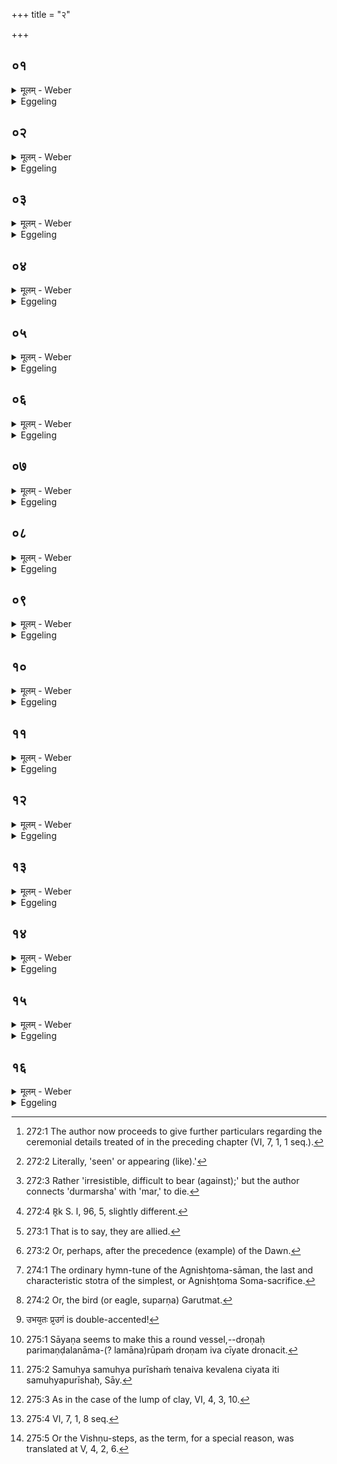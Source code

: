 +++
title = "२"

+++

##  ०१
<details><summary>मूलम् - Weber</summary>

तं ति᳘ष्ठन्प्र᳘तिमुञ्चते॥  
असौ वा᳘ आदित्य᳘ एष᳘ रुक्भस्ति᳘ष्ठतीव वा᳘ असा᳘वादित्यो᳘ ऽथो ति᳘ष्ठन्वै᳘ वीर्य᳘वत्तर उ᳘दङ् प्राङ् ति᳘ष्ठंस्त᳘स्योक्तो ब᳘न्धुः॥
</details>

<details><summary>Eggeling</summary>

1. Standing he puts on that (gold plate) [^egg_515],--for that gold plate is yonder sun, and yonder sun stands, as it were; and moreover, while standing one is stronger. [He does so] standing with his face towards north-east: the significance of this has been explained.

[^egg_515]: 272:1 The author now proceeds to give further particulars regarding the ceremonial details treated of in the preceding chapter (VI, 7, 1, 1 seq.).
</details>

##  ०२
<details><summary>मूलम् - Weber</summary>

दृशानो रुक्भ᳘ उर्व्या व्य᳘द्यौदि᳘ति॥  
दृश्य᳘मानोॗ ह्येष᳘ रुक्भ᳘ उर्व्या᳘ विद्यो᳘तते दुर्म᳘र्षमा᳘युः श्रिये᳘ रुचान इ᳘ति दुर्म᳘रं वा᳘ एतस्या᳘युः श्रिॗयो एष᳘ रोचते ऽग्नि᳘रमृ᳘तो अभवद्व᳘योभिरि᳘ति स᳘र्वैर्वा᳘ एष व᳘योभिरमृ᳘तो ऽभवद्य᳘देनं द्यौर᳘जनयदि᳘ति द्यौर्वा᳘ एत᳘मजनयत्सुरे᳘ता इ᳘ति सुरे᳘ताॗ ह्येषा य᳘स्या एष रे᳘तः॥
</details>

<details><summary>Eggeling</summary>

2. [Vāj. S. XII, 1; R̥k S. X, 45, 8] 'Looking like [^egg_516] a golden disk he hath shone far and wide,'--for that gold plate, being seen, indeed shines far and wide;--'flashing forth unquenchable [^egg_517] life for glory,'--for not easily dying is his (Agni's) life (vital power); and for glory he does shine;--'Agni became immortal by his powers, when Dyaus bore him--,' for Dyaus (the sky) did bear him;--'she that hath good seed--,' for good seed indeed she has whose seed he (Agni) is.

[^egg_516]: 272:2 Literally, 'seen' or appearing (like).'

[^egg_517]: 272:3 Rather 'irresistible, difficult to bear (against);' but the author connects 'durmarsha' with 'mar,' to die.
</details>

##  ०३
<details><summary>मूलम् - Weber</summary>

अ᳘थैनमिॗण्ड्वाभ्याम् प᳘रिगृह्णाति॥  
न᳘क्तोषा᳘सा स᳘मनसा वि᳘रूपे इ᳘त्यहोरात्रे वै न᳘क्तोषा᳘सा स᳘मनसा वि᳘रूपे धाप᳘येते शि᳘शुमे᳘कᳫं समीची इ᳘ति यद्वै किं᳘ चाहोरात्र᳘योस्ते᳘नैत᳘मेव᳘ समी᳘ची धापयेते द्या᳘वाक्षा᳘मा रुक्भो᳘ अन्तर्वि᳘भाती᳘ति ह᳘रन्नेतद्य᳘जुर्जपतीमे वै द्या᳘वापृथिवी द्या᳘वाक्षा᳘मा ते᳘ एष य᳘न्नन्तरा वि᳘भाति त᳘स्मादेतद्ध᳘रन्य᳘जुर्जपति देवा᳘ अग्निं᳘ धारयन्द्रविणोदा इ᳘ति परिगृ᳘ह्य नि᳘दधाति प्राणा वै᳘ देवा᳘ द्रविणोदास्त᳘ एतम᳘ग्र एव᳘मधारयंस्तै᳘रेॗवैनमेत᳘द्धारयति॥
</details>

<details><summary>Eggeling</summary>

3. He then takes hold of him by means of the two pads, with (Vāj. S. XII, 2 [^egg_518]), 'Night and Dawn,

[^egg_518]: 272:4 R̥k S. I, 96, 5, slightly different.

of one mind, unlike in form,'--night and dawn, doubtless, are day and night, (and they are) of one mind [^egg_519], and unlike in form;--'nourish one child, combining together,'--whatever belongs to the day and the night, therewith they, combining together, indeed nourish him (Agni);--'a golden disk, he shineth between heaven and earth,'--whilst taking it (the fire), he mutters this prayer; for heaven and earth are those two, the sky and the earth; and moving between these two he shines: that is why, in taking it, he mutters this prayer;--'the wealth-giving gods kept Agni;'--therewith, having taken hold of it in both hands, he sets it down; for the wealth-giving gods are the vital airs, and they indeed kept up Agni at first: by means of them he now keeps him up.

[^egg_519]: 273:1 That is to say, they are allied.
</details>

##  ०४
<details><summary>मूलम् - Weber</summary>

अ᳘थ शिक्यपाशम् प्र᳘तिमुञ्चते॥  
वि᳘श्वा रूपा᳘णि प्र᳘तिमुञ्चतेकविरि᳘त्यसौ᳘ वा᳘ आदित्यः᳘ कविर्वि᳘श्वा रूपा᳘ शिक्य᳘म् प्रा᳘सावीद्भद्रं᳘ द्विप᳘दे च᳘तुष्पद इ᳘त्युद्यन्वा᳘ एष᳘ द्विप᳘दे च᳘तुष्पदे च भद्रम् प्र᳘सौति वि ना᳘कमख्यत्सविता व᳘रेण्य इ᳘ति स्वर्गो वै᳘ लोको ना᳘कस्त᳘मेष᳘ उद्य᳘न्नेॗवानुवि᳘पश्यन्य᳘नु प्रया᳘णमुष᳘सो वि᳘राजती᳘त्युषा वा अ᳘ग्रेॗ व्युछति त᳘स्या एषॗ व्युष्टिं विरा᳘जन्ननू᳘देति॥
</details>

<details><summary>Eggeling</summary>

4. He then puts round his (neck) the sling of the netting, with (Vāj. S. XII, 3; R̥k S. V, 81, 2), 'The wise putteth on all forms,'--the wise one, doubtless, is yonder sun, and the netting is all forms;--'he hath brought forth what is good for the two-footed and four-footed,'--for in rising he does bring forth what is good for the two-footed and four-footed;--'the adorable Savitr̥ hath glanced over the firmament,'--the firmament, doubtless, is the heaven, and even in rising he looks along it;--'he flasheth forth after the starting [^egg_520] of the Dawn,'--for the Dawn shines forth first, and after her shining forth he (the sun) follows, flashing forth.

[^egg_520]: 273:2 Or, perhaps, after the precedence (example) of the Dawn.
</details>

##  ०५
<details><summary>मूलम् - Weber</summary>

अ᳘थैनम᳘तो वि᳘कृत्या वि᳘करोति॥  
इद᳘मेॗवैतद्रे᳘तः सिक्तं वि᳘करोति त᳘स्माद्यौ᳘नौ रे᳘तः सिक्तं वि᳘क्रियते॥
</details>

<details><summary>Eggeling</summary>

5. By means of the fashioning (formula) he then fashions him out of that (matter): he thereby

fashions that infused seed, whence the seed infused into the womb is fashioned.
</details>

##  ०६
<details><summary>मूलम् - Weber</summary>

सुप᳘र्णो ऽसि गरु᳘त्मानि᳘ति॥  
वीर्यं᳘ वै᳘ सुपर्णो᳘ गरु᳘त्मान्वीर्य᳘मेॗवैनमेत᳘दभिस᳘ᳫं᳘स्करोति त्रिवृ᳘त्ते शि᳘र इ᳘ति त्रिवृ᳘तमस्य स्तो᳘मं शिरः करोति गायत्रं च᳘क्षुरि᳘ति गायत्रं च᳘क्षुः करोति बृहद्रथन्तरे᳘ पक्षावि᳘ति बृहद्रथन्तरे᳘ पक्षौ᳘ करोति स्तो᳘म आत्मे᳘ति स्तो᳘ममात्मा᳘नं करोति पञ्चविंशं छ᳘न्दांस्य᳘ङ्गानी᳘ति छ᳘न्दांसि वा᳘ एतस्या᳘ङ्गानि य᳘जूंषि नामे᳘ति य᳘देनमग्निरि᳘त्याच᳘क्षते त᳘दस्य य᳘जूंषि ना᳘म सा᳘म ते तनू᳘र्वामदेव्यमि᳘त्यात्मा वै᳘ तनू᳘रात्मा᳘ ते तनू᳘र्वामदेव्यमि᳘त्येत᳘द्यज्ञायज्ञि᳘यम् पु᳘छमि᳘ति यज्ञायज्ञि᳘यम् पु᳘छं करोति धि᳘ष्ण्याः शफा इ᳘ति धि᳘ष्णयिर्वा᳘ एॗषो ऽस्मिं᳘लोके प्र᳘तिष्ठितः सुपॗर्णो ऽसि गरु᳘त्मान्दि᳘वं गछ स्वः᳘ पते᳘ति त᳘देनᳫं सुपर्णं᳘ गरु᳘त्मन्तं कृॗत्वाह देवा᳘न्गछ स्वर्गं᳘ लोक᳘म् पते᳘ति॥
</details>

<details><summary>Eggeling</summary>

6. [Vāj. S. XII, 4] 'A well-winged bird thou art!'--the well-winged bird means vigour: he thus forms him so as to be (endowed with) vigour;--'the Trivr̥t is thy head,'--he thus makes the Trivr̥t stoma (nine-versed hymn) his head;--'the Gāyatra thine eye,'--he thus makes the Gāyatrī metre his eye;--'the Br̥hat and Rathantara thy wings,'--he thus makes the Br̥hat and Rathantara (hymn-tunes) his wings;--'the hymn is the self,'--the Pañcaviṁśa stoma (twenty-five-versed hymn) he makes the self (soul, or body);--'the metres the limbs,'--for the metres are indeed his (Agni's) limbs;--'the prayers his name,'--the prayers (yajus) are his name 'Agni' by which they call him,--'the Vāmadevya sāman is thy body,'--the body, doubtless, is the self: thus 'the Vāmadevya (hymn-tune) is thy body, thy self; 'the Yajñāyajñiya thy tail,'--he thus makes the Yajñāyajñiya [^egg_521] his tail;--'the hearths thy hoofs,'--by means of the hearths he (Agni) is indeed established in this world;--'thou art a well-winged bird: go to the heaven! fly to the light!'--thus having made him a well-winged [^egg_522], bird he says, 'Go to the gods! fly to the heavenly world!

[^egg_521]: 274:1 The ordinary hymn-tune of the Agnishṭoma-sāman, the last and characteristic stotra of the simplest, or Agnishṭoma Soma-sacrifice.

[^egg_522]: 274:2 Or, the bird (or eagle, suparṇa) Garutmat.
</details>

##  ०७
<details><summary>मूलम् - Weber</summary>

तं वा᳘ एत᳘म्॥  
अ᳘त्र पक्षपुछ᳘वन्तं वि᳘करोति यादृग्वै यो᳘नौ रे᳘तो विक्रिय᳘ते तादृ᳘ग्जायते तद्य᳘देतम᳘त्र पक्षपुछ᳘वन्तं विकरो᳘ति त᳘स्मादेॗषो ऽमु᳘त्र पक्षपुछ᳘वान्जायते॥
</details>

<details><summary>Eggeling</summary>

7. He fashions him here (in the pan or womb) into (a bird) with wings and tail; for whatlike the seed is fashioned in the womb, suchlike it is born; and because he here fashions him as (a bird) with

wings and tail, therefore he is hereafter born with wings and tail.
</details>

##  ०८
<details><summary>मूलम् - Weber</summary>

तᳫं है᳘के॥  
एत᳘या वि᳘कृत्याभिम᳘न्त्र्यान्यां चि᳘तिं चिन्वन्ति द्रोणचि᳘तं वा रथचक्रचि᳘तं वा कङ्कचि᳘तं वा प्रौगचि᳘तं वोभय᳘तः प्र᳘उगं [^wbr_1] वा समु᳘ह्यपुरीषं वा न त᳘था कुर्याद्य᳘था पक्षपुछ᳘वन्तं ग᳘र्भम् परिवृश्चे᳘त्तादृक्तत्त᳘स्मादेनᳫं सुपर्णचि᳘तमेव᳘ चिनुयात्॥  

[^wbr_1]: उभय᳘तः प्र᳘उगं is double-accented!
</details>

<details><summary>Eggeling</summary>

8. Now some, after addressing him by that fashioning (formula), build a different altar (than of an eagle's shape), either one constructed in the form of a trough [^egg_523], or like a chariot-wheel, or like a kite, or like the front part of a thill, or like a thill on both sides, or one consisting of a heap of loose soil [^egg_524]. Let him not do so, (but) in such wise as one might carve a young one with wings and tail: let him therefore build it (the fire-altar) in the form of an eagle.

[^egg_523]: 275:1 Sāyaṇa seems to make this a round vessel,--droṇaḥ parimaṇḍalanāma-(? lamāna)rūpaṁ droṇam iva cīyate dronacit.

[^egg_524]: 275:2 Samuhya samuhya purīshaṁ tenaiva kevalena ciyata iti samuhyapurīshaḥ, Sāy.
</details>

##  ०९
<details><summary>मूलम् - Weber</summary>

त᳘मेत᳘या वि᳘कृत्या॥  
इत᳘ ऊर्ध्वम् प्रा᳘ञ्चम् प्र᳘गृह्णात्यसौ वा᳘ आदित्य᳘ एॗषो ऽग्नि᳘रमुं त᳘दादित्य᳘मित᳘ ऊर्ध्वम् प्रा᳘ञ्चं दधाति त᳘स्मादसा᳘वादित्य इत᳘ ऊर्ध्वः प्रा᳘ङ् धीयते परोबाहु प्र᳘गृह्णाति परोबाहुॗ ह्येष᳘ इतो᳘ ऽथैनमुपा᳘वहरति त᳘मुपावहृ᳘त्योपरिनाभि᳘ धारयति त᳘स्योक्तो ब᳘न्धुः॥
</details>

<details><summary>Eggeling</summary>

9. With that fashioning (formula) he holds him high up from thence towards east [^egg_525]; for he, Agni, is yonder sun: he thus places yonder sun high up from here in the east; and hence yonder sun is placed high up from here in the east. He holds him up so as to be beyond the reach of the arms, for he (the sun) is beyond the reach of the arms from here. He then lowers him, and, having lowered him, he holds him above the navel: the significance of this has been explained [^egg_526].

[^egg_525]: 275:3 As in the case of the lump of clay, VI, 4, 3, 10.

[^egg_526]: 275:4 VI, 7, 1, 8 seq.
</details>

##  १०
<details><summary>मूलम् - Weber</summary>

अ᳘थ विष्णुक्रमा᳘न्क्रमते॥  
एतद्वै᳘ देवा वि᳘ष्णुर्भूॗत्वेमां᳘लोका᳘नक्रमन्त यद्वि᳘ष्णुर्भूत्वा᳘क्रमन्त त᳘स्माद्विष्णुक्रमास्त᳘थैॗवैतद्य᳘जमानो वि᳘ष्णुर्भूॗत्वेमां᳘लोका᳘न्क्रमते॥
</details>

<details><summary>Eggeling</summary>

10. He then strides the Vishṇu-strides [^egg_527]. For the gods, in the form of Vishṇu (the sun), then strode through these worlds; and inasmuch as, in the form of Vishṇu, they thus strode, they are called the Vishṇu-strides: in like manner does the Sacrificer,

[^egg_527]: 275:5 Or the Vishṇu-steps, as the term, for a special reason, was translated at V, 4, 2, 6.

in the form of Vishṇu, now stride through these worlds.
</details>

##  ११
<details><summary>मूलम् - Weber</summary>

स यः स वि᳘ष्णुर्यज्ञः सः᳟॥  
स यः स᳘ यॗज्ञो ऽय᳘मेव सॗ यो ऽय᳘मग्नि᳘रुखा᳘यामेत᳘मेव त᳘द्देवा᳘ आत्मा᳘नं कृॗत्वेमां᳘लोका᳘नक्रमन्त त᳘थैॗवैतद्य᳘जमान एत᳘मेॗवात्मा᳘नं कृॗत्वेमां᳘लोका᳘न्क्रमते॥
</details>

<details><summary>Eggeling</summary>

11. Now he who is Vishṇu is this sacrifice; and he who is this sacrifice is that same Agni in the ukhā (fire-pan): into that same (Agni) the gods changed themselves, and strode through these worlds; and in like manner the Sacrificer, having changed himself into that same (Agni), strides through these worlds.
</details>

##  १२
<details><summary>मूलम् - Weber</summary>

उ᳘दङ् प्राङ् ति᳘ष्ठन्॥  
एतद्वै त᳘त्प्रजा᳘पतिर्विष्णुक्रमैरु᳘दङ् प्राङ् ति᳘ष्ठन्प्रजा᳘ असृजत त᳘थैवैतद्य᳘जमानो विष्णुक्रमैरु᳘दङ् ति᳘ष्ठन्प्रजाः᳘ सृजते॥
</details>

<details><summary>Eggeling</summary>

12. Standing with his face towards north-east (he strides); for standing towards north-east Prajāpati created offspring by means of the Vishṇu-strides: in like manner does the Sacrificer now, standing towards north-east, create offspring by means of the Vishṇu-strides.
</details>

##  १३
<details><summary>मूलम् - Weber</summary>

वि᳘ष्णोः क्र᳘मो ऽसी᳘ति॥  
वि᳘ष्णुर्हि भूत्वा क्र᳘मते सपत्नहे᳘ति सप᳘त्नान्हा᳘त्र हन्ति गायत्रं छ᳘न्द आ᳘रोहे᳘ति गायत्रं छ᳘न्द आ᳘रोहति पृथिवीम᳘नु वि᳘क्रमस्वे᳘ति पृथिवीम᳘नु वि᳘क्रमते प्र᳘हरति पा᳘दं क्रमत ऊर्ध्व᳘मग्निमु᳘द्गृह्णात्यूर्ध्वो हि रो᳘हति॥
</details>

<details><summary>Eggeling</summary>

13. [Vāj. S. XII, 5] 'Thou art Vishṇu's stride,'--for in the form of Vishṇu he strides; 'the slayer of foes;'--for he now slays his foes;--'mount thou the Gāyatrī metre,'--the Gāyatrī metre he does mount,--'stride along the earth!'--along the earth he indeed strides. He stretches forward his (right) foot and strides: he raises the fire upwards, for upwards he ascends.
</details>

##  १४
<details><summary>मूलम् - Weber</summary>

वि᳘ष्णोः॥  
क्र᳘मो ऽसी᳘ति वि᳘ष्णुर्हि भूत्वा क्र᳘मते ऽभिमातिहेत्यभि᳘मातीर्हा᳘त्र हन्ति त्रै᳘ष्टुभं छ᳘न्द आ᳘रोहे᳘ति त्रै᳘ष्टुभं छ᳘न्द आ᳘रोहत्यन्त᳘रिक्षम᳘नु वि᳘क्रमस्वे᳘त्यन्त᳘रिक्षम᳘नु वि᳘क्रमत प्र᳘हरति पा᳘दं क्रमत ऊर्ध्व᳘मग्निमु᳘द्गृह्णात्यूर्ध्वो हि रो᳘हति॥
</details>

<details><summary>Eggeling</summary>

14. 'Thou art Vishṇu's stride,'--for in the form of Vishṇu he strides;--'the slayer of plotters,'--for he now does slay the plotters;--'mount thou the Trishṭubh metre!'--the Trishṭubh metre he does mount;--'stride along the air!'--along the air he indeed strides. He stretches forward his foot and strides: he raises the fire (yet further) upwards, for upwards he ascends.
</details>

##  १५
<details><summary>मूलम् - Weber</summary>

वि᳘ष्णोः क्र᳘मो ऽसी᳘ति॥  
वि᳘ष्णुर्हि᳘ भूत्वा क्र᳘मते ऽरातीयतो᳘ हन्ते᳘त्यरातीयतो हा᳘त्र हन्ति जा᳘गतं छ᳘न्द आ᳘रोहे᳘ति जा᳘गतं छ᳘न्द आ᳘रोहति दि᳘वम᳘नु वि᳘क्रमस्वे᳘ति दि᳘वम᳘नु वि᳘क्रमते प्र᳘हरति पा᳘दं क्र᳘मत ऊर्ध्व᳘मग्निमु᳘द्गृह्णात्यूर्ध्वो हि रो᳘हति॥
</details>

<details><summary>Eggeling</summary>

15. 'Thou art Vishṇu's stride,'--for in the form of Vishṇu he strides;--'the slayer of the evil-minded,'--for he now does slay the evil-minded;--

 'Mount the Jagatī metre!'--for the Jagatī metre he does mount;--'stride along the sky!'--along the sky he indeed strides. He stretches his foot forward and strides: he raises the fire (yet further) upwards, for upwards he ascends.
</details>

##  १६
<details><summary>मूलम् - Weber</summary>

वि᳘ष्णोः क्र᳘मो ऽसी᳘ति॥  
वि᳘ष्णुर्हि᳘ भूत्वा क्र᳘मते शत्रूयतो᳘ हन्ते᳘ति शत्रुयतो हा᳘त्र हन्त्या᳘नुष्टुभं छ᳘न्द आ᳘रोहेत्या᳘नुष्टुभं छ᳘न्द आ᳘रोहति दिशो᳘ ऽनु वि᳘क्रमस्वे᳘ति स᳘र्वा दिशो᳘ ऽनुॗ वीक्षते न प्र᳘हरति पा᳘दं ने᳘दिमां᳘लोका᳘नतिप्रण᳘श्यानी᳘त्यूर्ध्व᳘मेॗवाग्निमु᳘द्गृह्णातिॗ सᳫं ह्यारो᳘हति॥
</details>
<details><summary>Eggeling</summary>

16. 'Thou art Vishṇu's stride,'--for in the form of Vishṇu he strides;--'the slayer of the hostile,'--for he now does slay the hostile;--'mount thou the Anushṭubh metre!'--the Anushṭubh metre he does mount;--'stride along the quarters!'--he looks along the (four) quarters; he does not stretch forward his foot, thinking, 'Lest I lose these worlds!'--He raises the fire right up, for he ascends completely (to the top).
</details>

